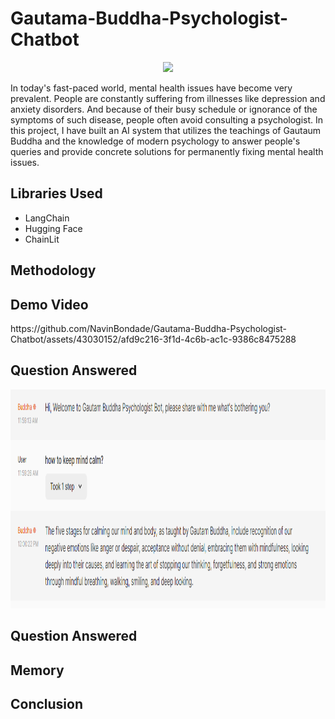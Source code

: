 # Gautama-Buddha-Psychologist-Chatbot
<p align="center">
<img src="https://e0.pxfuel.com/wallpapers/344/189/desktop-wallpaper-buddha-anime-buddhist-art.jpg">
</p>
<p>In today's fast-paced world, mental health issues have become very prevalent. People are constantly suffering from illnesses like depression and anxiety disorders. And because of their busy schedule or ignorance of the symptoms of such disease, people often avoid consulting a psychologist. In this project, I have built an AI system that utilizes the teachings of Gautaum Buddha and the knowledge of modern psychology to answer people's queries and provide concrete solutions for permanently fixing mental health issues. </p>
<h2>Libraries Used</h2>
<ul>
  <li>LangChain</li>
  <li>Hugging Face</li>
  <li>ChainLit</li>
</ul>
<h2>Methodology</h2>
<h2>Demo Video</h2>
https://github.com/NavinBondade/Gautama-Buddha-Psychologist-Chatbot/assets/43030152/afd9c216-3f1d-4c6b-ac1c-9386c8475288
<h2>Question Answered</h2>
<p align="center">
<img src="Gautama Buddha Psychologist Chatbot/result/r2.png" width="1000" height="350">
</p>


<h2>Question Answered</h2>
<h2>Memory</h2>
<h2>Conclusion</h2>



